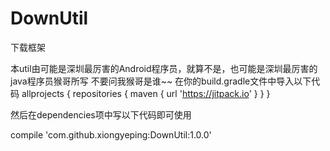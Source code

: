 # DownUtil
下载框架

本util由可能是深圳最厉害的Android程序员，就算不是，也可能是深圳最厉害的java程序员猴哥所写
不要问我猴哥是谁~~
在你的build.gradle文件中导入以下代码
allprojects {
repositories {
    maven { url 'https://jitpack.io' }
            }
       }

然后在dependencies项中写以下代码即可使用

compile 'com.github.xiongyeping:DownUtil:1.0.0'
